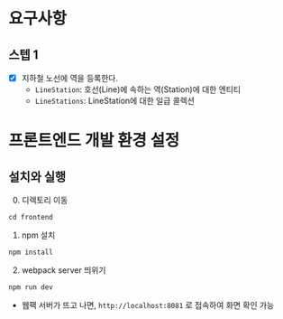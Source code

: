 # 요구사항
## 스텝 1
* [x] 지하철 노선에 역을 등록한다.
    * ```LineStation```: 호선(Line)에 속하는 역(Station)에 대한 엔티티
    * ```LineStations```: LineStation에 대한 일급 콜렉션

# 프론트엔드 개발 환경 설정

## 설치와 실행

0. 디렉토리 이동
```
cd frontend
```

1. npm 설치

```
npm install
```

2. webpack server 띄위기

```
npm run dev
```

- 웹팩 서버가 뜨고 나면, `http://localhost:8081` 로 접속하여 화면 확인 가능
